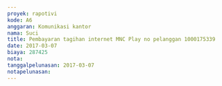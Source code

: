 ```yaml
---
proyek: rapotivi
kode: A6
anggaran: Komunikasi kantor
nama: Suci
title: Pembayaran tagihan internet MNC Play no pelanggan 1000175339
date: 2017-03-07
biaya: 287425
nota:
tanggalpelunasan: 2017-03-07
notapelunasan:
---
```

